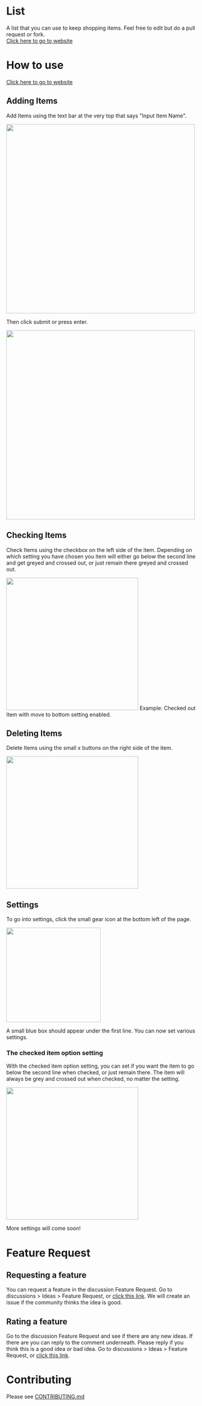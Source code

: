 # List
A list that you can use to keep shopping items. Feel free to edit but do a pull request or fork.  
[Click here to go to website](https://star-cyber3.github.io/List/ "Link to go to website")

# How to use
[Click here to go to website](https://star-cyber3.github.io/List/ "Link to go to website")

## Adding Items
Add Items using the text bar at the very top that says "Input Item Name". 

<img src="https://user-images.githubusercontent.com/80070589/113462423-07ee1b80-93de-11eb-9eca-b5526d126e53.png" width="500">

Then click submit or press enter. 

<img src="https://user-images.githubusercontent.com/80070589/113462650-26a0e200-93df-11eb-8fa4-dd9ce808f32a.png" width="500">

## Checking Items
Check Items using the checkbox on the left side of the item. Depending on which setting you have chosen you item will either go below the second line and get greyed and crossed out, or just remain there greyed and crossed out. 

<img src="https://user-images.githubusercontent.com/80070589/113462844-2e14bb00-93e0-11eb-9eb9-e58c3cdc96bd.png" width="350">
Example: Checked out Item with move to bottom setting enabled. 

## Deleting Items
Delete Items using the small x buttons on the right side of the item. 

<img src="https://user-images.githubusercontent.com/80070589/113523255-eae35500-9563-11eb-9be5-e5cbfb7d2b59.png" width="350">

## Settings

To go into settings, click the small gear icon at the bottom left of the page. 

<img src="https://user-images.githubusercontent.com/80070589/113523351-9e4c4980-9564-11eb-95f3-5ecb88d6128d.png" width="250">

A small blue box should appear under the first line. 
You can now set various settings. 

### The checked item option setting
With the checked item option setting, you can set if you want the item to go below the second line when checked, or just remain there. The item will always be grey and crossed out when checked, no matter the setting. 

<img src="https://user-images.githubusercontent.com/80070589/113523532-32b6ac00-9565-11eb-8d4e-cf8a6a135f74.png" width="350">

More settings will come soon! 

# Feature Request
## Requesting a feature
You can request a feature in the discussion Feature Request. Go to discussions > Ideas > Feature Request, or [click this link](https://github.com/Star-Cyber3/List/discussions/30 "Link to go to discussion"). We will create an issue if the community thinks the idea is good. 

## Rating a feature
Go to the discussion Feature Request and see if there are any new ideas. If there are you can reply to the comment underneath. Please reply if you think this is a good idea or bad idea. Go to discussions > Ideas > Feature Request, or [click this link](https://github.com/Star-Cyber3/List/discussions/30 "Link to go to discussion").

# Contributing
Please see [CONTRIBUTING.md](https://github.com/Star-Cyber3/List/blob/194290ed91c5718990f871eaf71321f33e8387cb/.github/CONTRIBUTING.md)  
